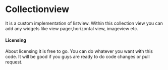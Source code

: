 # Collectionview
It is a custom implementation of listview. Within this collection view you can add any widgets like view pager,horizontal view, imageview etc.

#### **Licensing**

About licensing it is free to go. You can do whatever you want with this code. It will be good if you guys are ready to do code changes or pull request.
